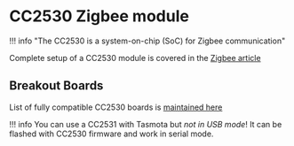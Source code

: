 # CC2530 Zigbee module

!!! info "The CC2530 is a system-on-chip (SoC) for Zigbee communication"

Complete setup of a CC2530 module is covered in the [Zigbee article](/Zigbee)

## Breakout Boards
List of fully compatible CC2530 boards is [maintained here](https://zigbee.blakadder.com/zigbee2tasmota.html)


!!! info
    You can use a CC2531 with Tasmota but _not in USB mode_! It can be flashed with CC2530 firmware and work in serial mode.

